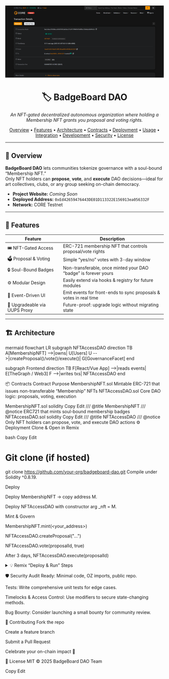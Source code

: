 <p align="center">
  <img src="./Screenshot 2025-05-26 155225.png" alt="BadgeBoard DAO Deployment" width="600"/>
</p>

<h1 align="center">🏷️ BadgeBoard DAO</h1>
<p align="center">
  <em>An NFT-gated decentralized autonomous organization where holding a Membership NFT grants you proposal and voting rights.</em>
</p>

<p align="center">
  <a href="#overview">Overview</a> •
  <a href="#features">Features</a> •
  <a href="#architecture">Architecture</a> •
  <a href="#contracts">Contracts</a> •
  <a href="#deployment">Deployment</a> •
  <a href="#usage">Usage</a> •
  <a href="#integration">Integration</a> •
  <a href="#development">Development</a> •
  <a href="#security">Security</a> •
  <a href="#license">License</a>
</p>

---

## 📌 Overview

**BadgeBoard DAO** lets communities tokenize governance with a soul-bound “Membership NFT.”  
Only NFT holders can **propose**, **vote**, and **execute** DAO decisions—ideal for art collectives, clubs, or any group seeking on-chain democracy.

- **Project Website:** _Coming Soon_  
- **Deployed Address:** `0xEd42659476443DE01D113322E156913ea056332F`  
- **Network:** CORE Testnet  

---

## 🚀 Features

| Feature                       | Description                                                    |
| ----------------------------- | -------------------------------------------------------------- |
| 🎟️ NFT-Gated Access           | ERC-721 membership NFT that controls proposal/vote rights      |
| 🗳️ Proposal & Voting           | Simple “yes/no” votes with 3-day window                       |
| 🔒 Soul-Bound Badges           | Non-transferable, once minted your DAO “badge” is forever yours|
| ⚙️ Modular Design              | Easily extend via hooks & registry for future modules         |
| 📡 Event-Driven UI             | Emit events for front-ends to sync proposals & votes in real time |
| 🔄 Upgradeable via UUPS Proxy | Future-proof: upgrade logic without migrating state            |

---

## 🏗️ Architecture

mermaid
flowchart LR
    subgraph NFTAccessDAO
      direction TB
      A[MembershipNFT] -->|owns| U[Users]
      U -->|createProposal()/vote()/execute()| G[GovernanceFacet]
    end

  subgraph Frontend
      direction TB
      F[React/Vue App] -->|reads events| E[TheGraph / Web3]
      F -->|writes txs| NFTAccessDAO
    end

📦 Contracts
Contract	Purpose
MembershipNFT.sol	Mintable ERC-721 that issues non-transferable “Membership” NFTs
NFTAccessDAO.sol	Core DAO logic: proposals, voting, execution

MembershipNFT.sol
solidity
Copy
Edit
/// @title MembershipNFT
/// @notice ERC721 that mints soul-bound membership badges
NFTAccessDAO.sol
solidity
Copy
Edit
/// @title NFTAccessDAO
/// @notice Only NFT holders can propose, vote, and execute DAO actions
⚙️ Deployment
Clone & Open in Remix

bash
Copy
Edit
# Git clone (if hosted)
git clone https://github.com/your-org/badgeboard-dao.git
Compile under Solidity ^0.8.19.

Deploy

Deploy MembershipNFT → copy address M.

Deploy NFTAccessDAO with constructor arg _nft = M.

Mint & Govern

MembershipNFT.mint(<your_address>)

NFTAccessDAO.createProposal("...")

NFTAccessDAO.vote(proposalId, true)

After 3 days, NFTAccessDAO.execute(proposalId)

<details> <summary>💡 Remix “Deploy & Run” Steps</summary>
Select Injected Web3 or JavaScript VM.

Compile MembershipNFT.sol.

Click Deploy—no args.

Copy the deployed address.

Compile NFTAccessDAO.sol.

Paste the NFT address into constructor.

Click Deploy.

Expand the instance and interact via its methods.

</details>

🛡️ Security
Audit Ready: Minimal code, OZ imports, public repo.

Tests: Write comprehensive unit tests for edge cases.

Timelocks & Access Control: Use modifiers to secure state-changing methods.

Bug Bounty: Consider launching a small bounty for community review.

🤝 Contributing
Fork the repo

Create a feature branch

Submit a Pull Request

Celebrate your on-chain impact 🎉

📜 License
MIT © 2025 BadgeBoard DAO Team

Copy
Edit







